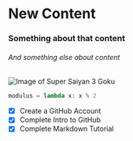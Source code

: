 # New Content
### Something about that content
###### And something else about content

![Image of Super Saiyan 3 Goku](https://w.wallhaven.cc/full/nm/wallhaven-nmwy1y.jpg)

``` python
modulus = lambda x: x % 2
```
- [X] Create a GitHub Account
- [X] Complete Intro to GitHub
- [X] Complete Markdown Tutorial
